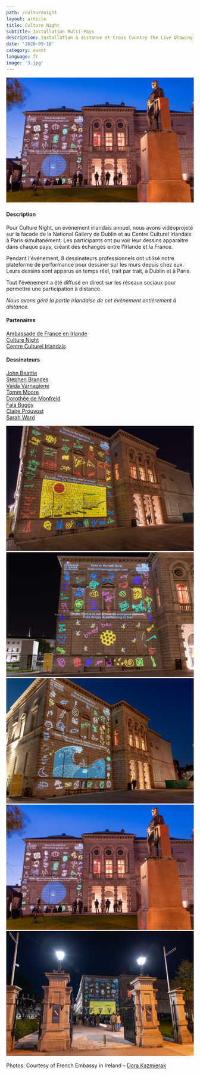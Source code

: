 ```yaml
---
path: /culturenight
layout: article
title: Culture Night
subtitle: Installation Multi-Pays
description: Installation à distance et Cross Country The Live Drawing Project pour Culture Night à Dublin et Paris
date: '2020-09-18'
category: event
language: fr
image: '3.jpg'
---
```


![Facade Videoprojection in Dublin](5.jpg)

#### Description

Pour Culture Night, un événement irlandais annuel, nous avons vidéoprojeté sur la facade de la National Gallery de Dublin et au Centre Culturel Irlandais à Paris simultanément. Les participants ont pu voir leur dessins apparaitre dans chaque pays, créant des échanges entre l'Irlande et la France.

Pendant l'événement, 8 dessinateurs professionnels ont utilisé notre plateforme de performance pour dessiner sur les murs depuis chez eux. Leurs dessins sont apparus en temps réel, trait par trait, à Dublin et à Paris.

Tout l'événement a été diffusé en direct sur les réseaux sociaux pour permettre une participation à distance.

_Nous avons géré la partie irlandaise de cet événement entièrement à distance._

#### Partenaires

[Ambassade de France en Irlande](https://ie.ambafrance.org/)  
[Culture Night](https://culturenight.ie/)  
[Centre Culturel Irlandais](https://www.centreculturelirlandais.com/)

#### Dessinateurs

[John Beattie](https://www.johnbeattie.ie/)  
[Stephen Brandes](http://www.stephenbrandes.com/)  
[Vaida Varnagiene](https://vaidavarnagiene.weebly.com/)  
[Tomm Moore](https://www.cartoonsaloon.ie/)  
[Dorothée de Monfreid](https://www.dorotheedemonfreid.fr/)  
[Fala Buggy](https://falabuggy.com/)  
[Claire Prouvost](https://claireprouvost.com/)  
[Sarah Ward](http://www.gingerbred.co.uk/)

<photo-grid>
<img src="1.jpg"/>
<img src="2.jpg"/>
<img src="3.jpg"/>
<img src="5.jpg"/>
<img src="4.jpg"/>
</photo-grid>

Photos: Courtesy of French Embassy in Ireland – [Dora Kazmierak](https://www.dorakazmierak.com/)
